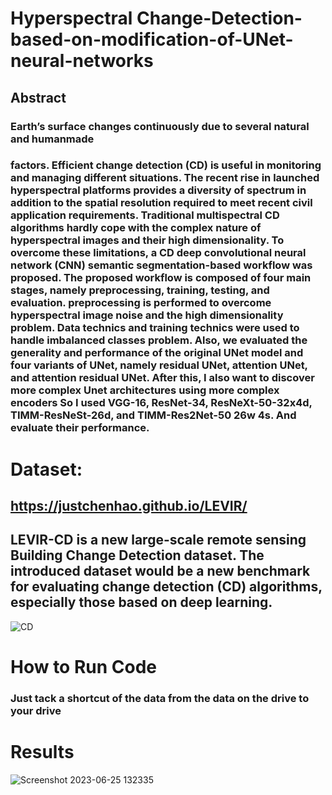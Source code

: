 # Hyperspectral Change-Detection-based-on-modification-of-UNet-neural-networks
## Abstract
### Earth’s surface changes continuously due to several natural and humanmade
### factors. Efficient change detection (CD) is useful in monitoring and managing different situations. The recent rise in launched hyperspectral platforms provides a diversity of spectrum in addition to the spatial resolution required to meet recent civil application requirements. Traditional multispectral CD algorithms hardly cope with the complex nature of hyperspectral images and their high dimensionality. To overcome these limitations, a CD deep convolutional neural network (CNN) semantic segmentation-based workflow was proposed. The proposed workflow is composed of four main stages, namely preprocessing, training, testing, and evaluation. preprocessing is performed to overcome hyperspectral image noise and the high dimensionality problem. Data technics and training technics were used to handle  imbalanced classes problem.  Also, we evaluated the generality and performance of the original UNet model and four variants of UNet, namely residual UNet, attention UNet, and attention residual UNet. After this, I also want to discover more complex Unet architectures using more complex encoders So I used VGG-16, ResNet-34, ResNeXt-50-32x4d, TIMM-ResNeSt-26d, and TIMM-Res2Net-50 26w 4s. And evaluate their performance.

# Dataset: 
## https://justchenhao.github.io/LEVIR/
## LEVIR-CD is a new large-scale remote sensing Building Change Detection dataset. The introduced dataset would be a new benchmark for evaluating change detection (CD) algorithms, especially those based on deep learning.
<img src='https://justchenhao.github.io/LEVIR/assets/images/samples.jpg' alt='CD'>

# How to Run Code
### Just tack a shortcut of the data from the data on the drive to your drive

# Results 
![Screenshot 2023-06-25 132335](https://github.com/AbdoMostafa2052000/Hyperspectral-Change-Detection-based-on-modification-of-UNet-neural-networks/assets/66859807/0277295a-9a00-4615-8995-aebeff673b1d)
